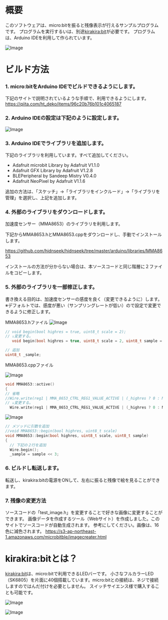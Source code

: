 # 概要
このソフトウェアは、micro:bitを振ると残像表示が行えるサンプルプログラムです。
プログラムを実行するいは、別途[kirakira:bit](https://www.switch-science.com/catalog/3923/)が必要です。
プログラムは、Arduino IDEを利用して作られています。

![Image](https://raw.githubusercontent.com/carcon999/kirabitDemo/master/img/cherry2.jpg)

# ビルド方法

### 1. micro:bitをArduino IDEでビルドできるようにします。
下記のサイトで説明されているような手順で、利用できるようにします。
https://qiita.com/ht_deko/items/96c20b76b101c4065187

### 2. Arduino IDEの設定は下記のように設定します。
![Image](https://raw.githubusercontent.com/carcon999/kirabitDemo/master/img/arduino.png)

### 3. Arduino IDEでライブラリを追加します。
下記のライブラリを利用しています。すべて追加してください。
* Adafruit microbit Library by Adafruit V1.1.0
* Adafruit GFX Library by Adafruit V1.2.8
* BLEPeripheral by Sandeep Mistry V0.4.0
* Adafruit NeoPixel by Adafruit V1.1.6

追加の方法は、「スケッチ」→「ライブラリをインクルード」→「ライブラリを管理」を選択し、上記を追加します。

### 4. 外部のライブラリをダウンロードします。
加速度センサー（MMA8653）のライブラリを利用します。

下記からMMA8653.hとMMA8653.cppをダウンロードし、手動でインストールします。

https://github.com/hidnseek/hidnseek/tree/master/arduino/libraries/MMA8653

インストールの方法が分からない場合は、本ソースコードと同じ階層に２ファイルをコピーします。

### 5. 外部のライブラリを一部修正します。
書き換える目的は、加速度センサーの感度を良く（変更できるように）します。
※デフォルトでは、感度が悪い（サンプリングレートが低い）ので設定で変更できるように修正します。

MMA8653.hファイル
![Image](https://raw.githubusercontent.com/carcon999/kirabitDemo/master/img/mma8653.png)

```c++:MMA8653.h
// void begin(bool highres = true, uint8_t scale = 2);
// ↓変更する。
   void begin(bool highres = true, uint8_t scale = 2, uint8_t sample = 6);

// 追加
uint8_t _sample;
```

MMA8653.cppファイル

![Image](https://raw.githubusercontent.com/carcon999/kirabitDemo/master/img/write.png)

```c++:MMA8653.cpp
void MMA8653::active()
{
// 省略
//Wire.write(reg1 | MMA_8653_CTRL_REG1_VALUE_ACTIVE | (_highres ? 0 : MMA_8653_CTRL_REG1_VALUE_F_READ) | MMA_8653_ODR_6_25);
// ↓変更する。
  Wire.write(reg1 | MMA_8653_CTRL_REG1_VALUE_ACTIVE | (_highres ? 0 : MMA_8653_CTRL_REG1_VALUE_F_READ) | _sample);
```

![Image](https://raw.githubusercontent.com/carcon999/kirabitDemo/master/img/begin.png)

```c++:MMA8653.cpp
// メソッドに引数を追加
//void MMA8653::begin(bool highres, uint8_t scale)
void MMA8653::begin(bool highres, uint8_t scale, uint8_t sample)
{
  // 下記の２行を追加
  Wire.begin();
  _sample = sample << 3;
```

### 6. ビルドし転送します。

転送し、kirakira:bitの電源をONして、左右に振ると残像で絵を見ることができます。

### 7. 残像の変更方法
ソースコードの「test_image.h」を変更することで好きな画像に変更することができます。
画像データを作成するツール（Webサイト）を作成しました。このサイトでソースコードが自動生成されます。
参考にしてください。画像は、16色に減色されます。
https://s3-ap-northeast-1.amazonaws.com/microbitble/imagecreater.html

# kirakira:bitとは？

[kirakira:bit](https://www.switch-science.com/catalog/3923/)は、micro:bitで利用できるLEDバーです。
小さなフルカラーLED（SK6805）を片面に40個搭載しています。micro:bitとの接続は、ネジで接続しますのではんだ付けを必要としません。
スイッチサイエンス様で購入することも可能です。

![Image](https://raw.githubusercontent.com/carcon999/kirabitDemo/master/img/DSC05002.JPG)

![Image](https://raw.githubusercontent.com/carcon999/kirabitDemo/master/img/DSC05014.JPG)

